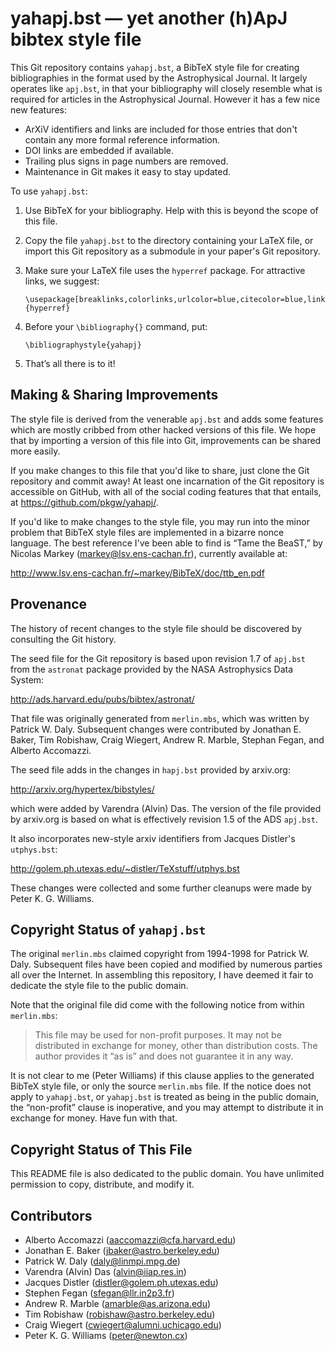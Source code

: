 yahapj.bst — yet another (h)ApJ bibtex style file
=================================================

This Git repository contains `yahapj.bst`, a BibTeX style file for creating
bibliographies in the format used by the Astrophysical Journal. It largely
operates like `apj.bst`, in that your bibliography will closely resemble what
is required for articles in the Astrophysical Journal. However it has a few
nice new features:

+ ArXiV identifiers and links are included for those entries
  that don't contain any more formal reference information.
+ DOI links are embedded if available.
+ Trailing plus signs in page numbers are removed.
+ Maintenance in Git makes it easy to stay updated.

To use `yahapj.bst`:

1. Use BibTeX for your bibliography. Help with this is beyond the scope of
   this file.
2. Copy the file `yahapj.bst` to the directory containing your LaTeX file, or
   import this Git repository as a submodule in your paper's Git repository.

3. Make sure your LaTeX file uses the `hyperref` package. For attractive
   links, we suggest:
   ```
   \usepackage[breaklinks,colorlinks,urlcolor=blue,citecolor=blue,linkcolor=blue]{hyperref}
   ```
4. Before your `\bibliography{}` command, put:
   ```
   \bibliographystyle{yahapj}
   ```
5. That’s all there is to it!

Making & Sharing Improvements
-----------------------------

The style file is derived from the venerable `apj.bst` and adds some
features which are mostly cribbed from other hacked versions of this
file. We hope that by importing a version of this file into Git,
improvements can be shared more easily.

If you make changes to this file that you'd like to share, just clone
the Git repository and commit away! At least one incarnation of the
Git repository is accessible on GitHub, with all of the social coding
features that that entails, at https://github.com/pkgw/yahapj/.

If you'd like to make changes to the style file, you may run into the
minor problem that BibTeX style files are implemented in a bizarre
nonce language. The best reference I've been able to find is “Tame the
BeaST,” by Nicolas Markey (markey@lsv.ens-cachan.fr), currently
available at:

http://www.lsv.ens-cachan.fr/~markey/BibTeX/doc/ttb_en.pdf

Provenance
----------

The history of recent changes to the style file should be discovered
by consulting the Git history.

The seed file for the Git repository is based upon revision 1.7 of
`apj.bst` from the `astronat` package provided by the NASA
Astrophysics Data System:

http://ads.harvard.edu/pubs/bibtex/astronat/

That file was originally generated from `merlin.mbs`, which was
written by Patrick W. Daly. Subsequent changes were contributed by
Jonathan E. Baker, Tim Robishaw, Craig Wiegert, Andrew R. Marble, Stephan
Fegan, and Alberto Accomazzi.

The seed file adds in the changes in `hapj.bst` provided by arxiv.org:

http://arxiv.org/hypertex/bibstyles/

which were added by Varendra (Alvin) Das. The version of the file
provided by arxiv.org is based on what is effectively revision 1.5
of the ADS `apj.bst`.

It also incorporates new-style arxiv identifiers from Jacques
Distler's `utphys.bst`:

http://golem.ph.utexas.edu/~distler/TeXstuff/utphys.bst

These changes were collected and some further cleanups were
made by Peter K. G. Williams.

Copyright Status of `yahapj.bst`
--------------------------------

The original `merlin.mbs` claimed copyright from 1994-1998 for
Patrick W. Daly. Subsequent files have been copied and modified
by numerous parties all over the Internet. In assembling this
repository, I have deemed it fair to dedicate the style file
to the public domain.

Note that the original file did come with the following notice
from within `merlin.mbs`:

> This file may be used for non-profit purposes. It may not be
> distributed in exchange for money, other than distribution costs.
> The author provides it “as is” and does not guarantee it in any way.

It is not clear to me (Peter Williams) if this clause applies to the
generated BibTeX style file, or only the source `merlin.mbs` file. If
the notice does not apply to `yahapj.bst`, or `yahapj.bst` is treated
as being in the public domain, the “non-profit” clause is inoperative,
and you may attempt to distribute it in exchange for money. Have fun
with that.

Copyright Status of This File
-----------------------------

This README file is also dedicated to the public domain. You have
unlimited permission to copy, distribute, and modify it.

Contributors
------------

+ Alberto Accomazzi (aaccomazzi@cfa.harvard.edu)
+ Jonathan E. Baker (jbaker@astro.berkeley.edu)
+ Patrick W. Daly (daly@linmpi.mpg.de)
+ Varendra (Alvin) Das (alvin@iiap.res.in)
+ Jacques Distler (distler@golem.ph.utexas.edu)
+ Stephen Fegan (sfegan@llr.in2p3.fr)
+ Andrew R. Marble (amarble@as.arizona.edu)
+ Tim Robishaw (robishaw@astro.berkeley.edu)
+ Craig Wiegert (cwiegert@alumni.uchicago.edu)
+ Peter K. G. Williams (peter@newton.cx)
